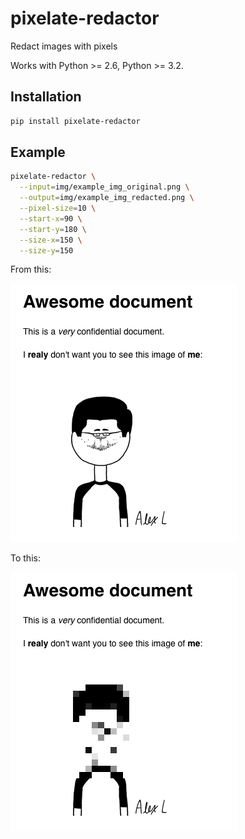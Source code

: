 # pixelate-redactor

Redact images with pixels

Works with Python >= 2.6, Python >= 3.2.

## Installation

```bash
pip install pixelate-redactor
```

## Example

```bash
pixelate-redactor \
  --input=img/example_img_original.png \
  --output=img/example_img_redacted.png \
  --pixel-size=10 \
  --start-x=90 \
  --start-y=180 \
  --size-x=150 \
  --size-y=150
```

From this:

![original](https://raw.githubusercontent.com/Eradash/pixelate-redactor/master/img/example_img_original.png)

To this:

![redacted](https://raw.githubusercontent.com/Eradash/pixelate-redactor/master/img/example_img_redacted.png)
